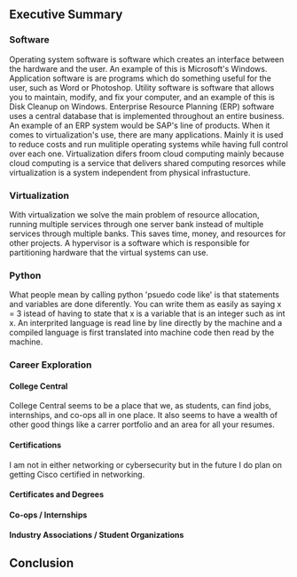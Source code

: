 ## Executive Summary
### Software
Operating system software is software which creates an interface between the hardware and the user. An example of this is Microsoft's Windows. Application software is are programs which do something useful for the user, such as Word or Photoshop. Utility software is software that allows you to maintain, modify, and fix your computer, and an example of this is Disk Cleanup on Windows. Enterprise Resource Planning (ERP) software uses a central database that is implemented throughout an entire business. An example of an ERP system would be SAP's line of products. When it comes to virtualization's use, there are many applications. Mainly it is used to reduce costs and run mulitiple operating systems while having full control over each one. Virtualization difers froom cloud computing mainly because cloud computing is a service that delivers shared computing resorces while virtualization is a system independent from physical infrastucture.   
### Virtualization
With virtualization we solve the main problem of resource allocation, running multiple services through one server bank instead of multiple services through multiple banks. This saves time, money, and resources for other projects. A hypervisor is a software which is responsible for partitioning hardware that the virtual systems can use.  
### Python
What people mean by calling python 'psuedo code like' is that statements and variables are done diferently. You can write them as easily as saying x = 3 istead of having to state that x is a variable that is an integer such as int x. An interprited language is read line by line directly by the machine and a compiled language is first translated into machine code then read by the machine.
### Career Exploration
#### College Central
College Central seems to be a place that we, as students, can find jobs, internships, and co-ops all in one place. It also seems to have a wealth of other good things like a carrer portfolio and an area for all your resumes. 
#### Certifications
I am not in either networking or cybersecurity but in the future I do plan on getting Cisco certified in networking.
#### Certificates and Degrees

#### Co-ops / Internships
#### Industry Associations / Student Organizations
## Conclusion
